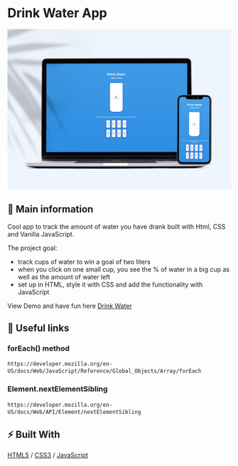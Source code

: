 # Drink Water App

![cover](./assets/water.jpg)

## 🦉 Main information

Cool app to track the amount of water you have drank built with Html, CSS and Vanilla JavaScript.

The project goal:

- track cups of water to win a goal of two liters
- when you click on one small cup, you see the % of water in a big cup as well as the amount of water left
- set up in HTML, style it with CSS and add the functionality with JavaScript

View Demo and have fun here <a href="https://js-drink-water.netlify.app/" target="_blank">Drink Water</a> 

## 🦊 Useful links 

### forEach() method

```
https://developer.mozilla.org/en-US/docs/Web/JavaScript/Reference/Global_Objects/Array/forEach
```

### Element.nextElementSibling

```
https://developer.mozilla.org/en-US/docs/Web/API/Element/nextElementSibling
```



## ⚡ Built With
[HTML5](https://www.w3schools.com/html/) / [CSS3](https://www.w3schools.com/css/) / [JavaScript](https://www.w3schools.com/js/)